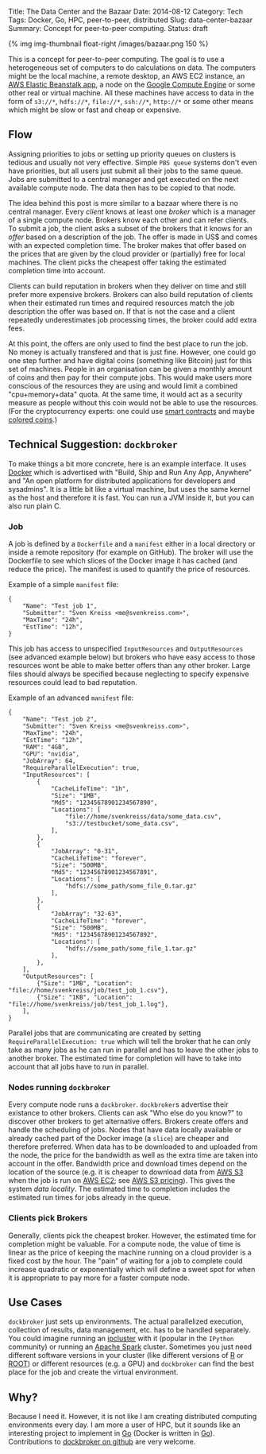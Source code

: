 Title: The Data Center and the Bazaar
Date: 2014-08-12
Category: Tech
Tags: Docker, Go, HPC, peer-to-peer, distributed
Slug: data-center-bazaar
Summary: Concept for peer-to-peer computing.
Status: draft


{% img img-thumbnail float-right /images/bazaar.png 150 %}

This is a concept for peer-to-peer computing. The goal is to use a heterogeneous set of computers to do calculations on data. The computers might be the local machine, a remote desktop, an AWS EC2 instance, an [AWS Elastic Beanstalk app](http://docs.aws.amazon.com/elasticbeanstalk/latest/dg/create_deploy_docker.html), a node on the [Google Compute Engine](https://developers.google.com/compute/docs/containers) or some other real or virtual machine. All these machines have access to data in the form of `s3://*`, `hdfs://*`, `file://*`, `ssh://*`, `http://*` or some other means which might be slow or fast and cheap or expensive.


## Flow

Assigning priorities to jobs or setting up priority queues on clusters is tedious and usually not very effective. Simple `PBS queue` systems don't even have priorities, but all users just submit all their jobs to the same queue. Jobs are submitted to a central manager and get executed on the next available compute node. The data then has to be copied to that node.

The idea behind this post is more similar to a bazaar where there is no central manager. Every _client_ knows at least one _broker_ which is a manager of a single compute node. Brokers know each other and can refer clients. To submit a job, the client asks a subset of the brokers that it knows for an _offer_ based on a description of the job. The offer is made in US$ and comes with an expected completion time. The broker makes that offer based on the prices that are given by the cloud provider or (partially) free for local machines. The client picks the cheapest offer taking the estimated completion time into account.

Clients can build reputation in brokers when they deliver on time and still prefer more expensive brokers. Brokers can also build reputation of clients when their estimated run times and required resources match the job description the offer was based on. If that is not the case and a client repeatedly underestimates job processing times, the broker could add extra fees.

At this point, the offers are only used to find the best place to run the job. No money is actually transfered and that is just fine. However, one could go one step further and have digital coins (something like Bitcoin) just for this set of machines. People in an organisation can be given a monthly amount of coins and then pay for their compute jobs. This would make users more conscious of the resources they are using and would limit a combined "cpu+memory+data" quota. At the same time, it would act as a security measure as people without this coin would not be able to use the resources. (For the cryptocurrency experts: one could use [smart contracts](http://en.wikipedia.org/wiki/Smart_contract) and maybe [colored coins](https://docs.google.com/document/d/1AnkP_cVZTCMLIzw4DvsW6M8Q2JC0lIzrTLuoWu2z1BE).)



## Technical Suggestion: `dockbroker`

To make things a bit more concrete, here is an example interface. It uses [Docker](https://www.docker.com/) which is advertised with "Build, Ship and Run Any App, Anywhere" and "An open platform for distributed applications for developers and sysadmins". It is a little bit like a virtual machine, but uses the same kernel as the host and therefore it is fast. You can run a JVM inside it, but you can also run plain C.

### Job

A job is defined by a `Dockerfile` and a `manifest` either in a local directory or inside a remote repository (for example on GitHub). The broker will use the Dockerfile to see which slices of the Docker image it has cached (and reduce the price). The manifest is used to quantify the price of resources.

Example of a simple `manifest` file:

    {
        "Name": "Test job 1",
        "Submitter": "Sven Kreiss <me@svenkreiss.com>",
        "MaxTime": "24h",
        "EstTime": "12h",
    }

This job has access to unspecified `InputResources` and `OutputResources` (see advanced example below) but brokers who have easy access to those resources wont be able to make better offers than any other broker. Large files should always be specified because neglecting to specify expensive resources could lead to bad reputation.

Example of an advanced `manifest` file:

    {
        "Name": "Test job 2",
        "Submitter": "Sven Kreiss <me@svenkreiss.com>",
        "MaxTime": "24h",
        "EstTime": "12h",
        "RAM": "4GB",
        "GPU": "nvidia",
        "JobArray": 64,
        "RequireParallelExecution": true,
        "InputResources": [
            {
                "CacheLifeTime": "1h",
                "Size": "1MB",
                "Md5": "12345678901234567890",
                "Locations": [
                    "file://home/svenkreiss/data/some_data.csv",
                    "s3://testbucket/some_data.csv",
                ],
            },
            {
                "JobArray": "0-31",
                "CacheLifeTime": "forever",
                "Size": "500MB",
                "Md5": "12345678901234567891",
                "Locations": [
                    "hdfs://some_path/some_file_0.tar.gz"
                ],
            },
            {
                "JobArray": "32-63",
                "CacheLifeTime": "forever",
                "Size": "500MB",
                "Md5": "12345678901234567892",
                "Locations": [
                    "hdfs://some_path/some_file_1.tar.gz"
                ],
            },
        ],
        "OutputResources": [
            {"Size": "1MB", "Location": "file://home/svenkreiss/job/test_job_1.csv"},
            {"Size": "1KB", "Location": "file://home/svenkreiss/job/test_job_1.log"},
        ],
    }

Parallel jobs that are communicating are created by setting `RequireParallelExecution: true` which will tell the broker that he can only take as many jobs as he can run in parallel and has to leave the other jobs to another broker. The estimated time for completion will have to take into account that all jobs have to run in parallel.

### Nodes running `dockbroker`

Every compute node runs a `dockbroker`. `dockbroker`s advertise their existance to other brokers. Clients can ask "Who else do you know?" to discover other brokers to get alternative offers. Brokers create offers and handle the scheduling of jobs.
Nodes that have data locally available or already cached part of the Docker image (a `slice`) are cheaper and therefore preferred. When data has to be downloaded to and uploaded from the node, the price for the bandwidth as well as the extra time are taken into account in the offer. Bandwidth price and download times depend on the location of the source (e.g. it is cheaper to download data from [AWS S3](http://aws.amazon.com/s3/) when the job is run on [AWS EC2](http://aws.amazon.com/ec2/); see [AWS S3 pricing](http://aws.amazon.com/s3/pricing/)). This gives the system _data locality_. The estimated time to completion includes the estimated run times for jobs already in the queue.

### Clients pick Brokers

Generally, clients pick the cheapest broker. However, the estimated time for completion might be valuable. For a compute node, the value of time is linear as the price of keeping the machine running on a cloud provider is a fixed cost by the hour. The "pain" of waiting for a job to complete could increase quadratic or exponentially which will define a sweet spot for when it is appropriate to pay more for a faster compute node.

## Use Cases

`dockbroker` just sets up environments. The actual parallelized execution, collection of results, data management, etc. has to be handled separately. You could imagine running an [ipcluster](http://ipython.org/ipython-doc/dev/parallel/parallel_intro.html) with it (popular in the `IPython` community) or running an [Apache Spark](https://spark.apache.org/) cluster. Sometimes you just need different software versions in your cluster (like different versions of [R](http://www.r-project.org/) or [ROOT](http://root.cern.ch)) or different resources (e.g. a GPU) and `dockbroker` can find the best place for the job and create the virtual environment.


## Why?

Because I need it. However, it is not like I am creating distributed computing environments every day. I am more a user of HPC, but it sounds like an interesting project to implement in [Go](http://golang.org/) (Docker is written in [Go](http://golang.org/)). Contributions to [dockbroker on github](https://github.com/svenkreiss/dockbroker) are very welcome.
